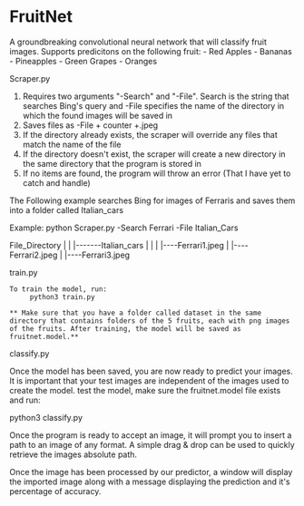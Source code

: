 # FruitNet
A groundbreaking convolutional neural network that will classify fruit images.
Supports predicitons on the following fruit:
	- Red Apples
	- Bananas
	- Pineapples
	- Green Grapes
	- Oranges

Scraper.py

1. Requires two arguments "-Search" and "-File". Search is the string that searches Bing's query and -File specifies the name of the directory in which the found images will be saved in
2. Saves files as -File + counter +.jpeg
3. If the directory already exists, the scraper will override any files that match the name of the file
4. If the directory doesn't exist, the scraper will create a new directory in the same directory that the program is stored in
5. If no items are found, the program will throw an error (That I have yet to catch and handle)


The Following example searches Bing for images of Ferraris and saves them into a folder called Italian_cars

Example:
	python Scraper.py -Search Ferrari -File Italian_Cars

File_Directory
|
|
|-------Italian_cars
|	|
|	|----Ferrari1.jpeg
|	|----Ferrari2.jpeg
|	|----Ferrari3.jpeg



train.py

	To train the model, run:
		 python3 train.py

	** Make sure that you have a folder called dataset in the same directory that contains folders of the 5 fruits, each with png images of the fruits. After training, the model will be saved as fruitnet.model.**



classify.py


Once the model has been saved, you are now ready to predict your images. It is important that your test images are independent of the images used to create the model. test the model, make sure the fruitnet.model file exists and run:

python3 classify.py


Once the program is ready to accept an image, it will prompt you to insert a path to an image of any format. A simple drag & drop can be used to quickly retrieve the images absolute path. 

Once the image has been processed by our predictor, a window will display the imported image along with a message displaying the prediction and it's percentage of accuracy.

